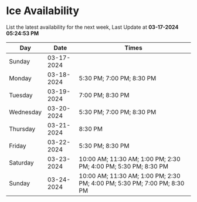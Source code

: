 # Ice Availability

List the latest availability for the next week, Last Update at **03-17-2024 05:24:53 PM**

| Day         | Date        | Times       |
| ----------- | ----------- | ----------- |
|Sunday|03-17-2024||
|Monday|03-18-2024|5:30 PM; 7:00 PM; 8:30 PM|
|Tuesday|03-19-2024|7:00 PM; 8:30 PM|
|Wednesday|03-20-2024|5:30 PM; 7:00 PM; 8:30 PM|
|Thursday|03-21-2024|8:30 PM|
|Friday|03-22-2024|5:30 PM; 8:30 PM|
|Saturday|03-23-2024|10:00 AM; 11:30 AM; 1:00 PM; 2:30 PM; 4:00 PM; 5:30 PM; 8:30 PM|
|Sunday|03-24-2024|10:00 AM; 11:30 AM; 1:00 PM; 2:30 PM; 4:00 PM; 5:30 PM; 7:00 PM; 8:30 PM|
